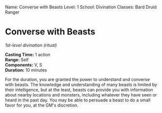 Name: Converse with Beasts
Level: 1
School: Divination
Classes: Bard
         Druid
         Ranger

# Converse with Beasts 
_1st-level divination (ritual)_ 

**Casting Time:** 1 action    
**Range:** Self    
**Components:** V, S    
**Duration:** 10 minutes 

For the duration, you are granted the power to understand and converse with beasts. The knowledge and understanding of many beasts is limited by their intelligence, but at the least, beasts can provide you with information about nearby locations and monsters, including whatever they have seen or heard in the past day. You may be able to persuade a beast to do a small favor for you, at the GM's discretion.
